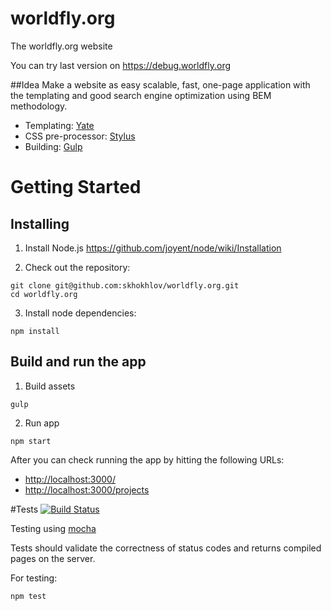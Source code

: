 # worldfly.org
The worldfly.org website

You can try last version on https://debug.worldfly.org

##Idea
Make a website as easy scalable, fast, one-page application with the templating and good search engine optimization using BEM methodology.

* Templating: [Yate](https://github.com/pasaran/yate)
* CSS pre-processor: [Stylus](https://github.com/stylus/stylus)
* Building: [Gulp](https://github.com/gulpjs/gulp)

# Getting Started
## Installing
1. Install Node.js
    https://github.com/joyent/node/wiki/Installation

2. Check out the repository:
```
git clone git@github.com:skhokhlov/worldfly.org.git
cd worldfly.org
```

3. Install node dependencies:
```
npm install
```

## Build and run the app
1. Build assets
```
gulp
```
2. Run app
```
npm start
```

After you can check running the app by hitting the following URLs:
* [http://localhost:3000/](http://localhost:3000/)
* [http://localhost:3000/projects](http://localhost:3000/projects)


#Tests
[![Build Status](https://travis-ci.org/skhokhlov/worldfly.org.svg?branch=dev)](https://travis-ci.org/skhokhlov/worldfly.org)

Testing using [mocha](https://github.com/mochajs/mocha)

Tests should validate the correctness of status codes and returns compiled pages on the server.

For testing:
```
npm test
```